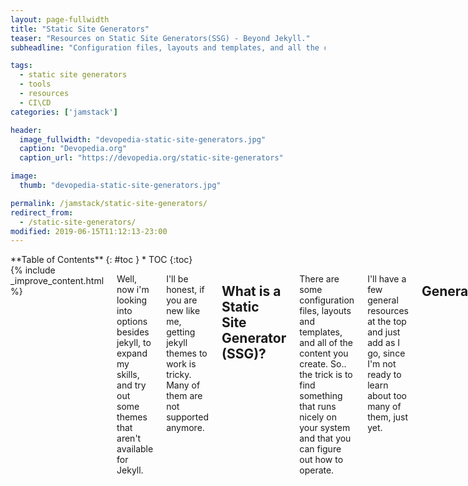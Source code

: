 ```yaml
---
layout: page-fullwidth
title: "Static Site Generators"
teaser: "Resources on Static Site Generators(SSG) - Beyond Jekyll."
subheadline: "Configuration files, layouts and templates, and all the content you create."

tags: 
  - static site generators
  - tools
  - resources
  - CI\CD
categories: ['jamstack']

header:
  image_fullwidth: "devopedia-static-site-generators.jpg"
  caption: "Devopedia.org"
  caption_url: "https://devopedia.org/static-site-generators"

image:
  thumb: "devopedia-static-site-generators.jpg"

permalink: /jamstack/static-site-generators/
redirect_from:
  - /static-site-generators/
modified: 2019-06-15T11:12:13-23:00
---
```


<div class="row">
<div class="medium-4 medium-push-8 columns" markdown="1">
<div class="panel radius" markdown="1">
**Table of Contents**
{: #toc }
*  TOC
{:toc}
</div>
</div><!-- /.medium-4.columns -->



<div class="medium-8 medium-pull-4 columns" markdown="1">
{% include _improve_content.html %}




Well, now i'm looking into options besides jekyll, to expand my skills, and try out some themes that aren't available for Jekyll.

I'll be honest, if you are new like me, getting jekyll themes to work is tricky. Many of them are not supported anymore.


## What is a Static Site Generator (SSG)?

There are some configuration files, layouts and templates, and all of the content you create. So.. the trick is to find something that runs nicely on your system and that you can figure out how to operate.

I'll have a few general resources at the top and just add as I go, since I'm not ready to learn about too many of them, just yet.

## General

* [Using A Static Site Generator other than Jekyll](https://help.github.com/en/articles/using-a-static-site-generator-other-than-jekyll)
* [pinceladasdaweb/Static-Site-Generators](https://github.com/pinceladasdaweb/Static-Site-Generators)
* [staticsitegenerators.net](https://staticsitegenerators.net)
* [https://www.staticgen.com/](https://www.staticgen.com/)
  * [I tried Hugo, Jekyll and Gatsby](https://news.ycombinator.com/item?id=17952234)
* [JAMstack templates](https://templates.netlify.com)
  > Find the perfect place to begin a new JAMstack site. Deploy a template site to Netlify with just one click. The site’s code will automatically populate as a new folder in your Git repository so you can explore, edit, and update so it works for you. All for free.

## Hugo

These links have moved to their own page: 

* [Hugo Starter Kit](/hugo-starter-kit/)

## MkDocs

MkDocs has built in search, and in some ways simpler than publishing w jekyll.

For example, you don't need to put frontmatter into every single document.. it will just create a website from markdown files and autogenerate toc based on directory structure.

MkDocs really caught my eye when I saw it running at [EthHub](https://docs.ethhub.io/)

![](https://i.imgur.com/c7Ik39r.png)

* [https://www.mkdocs.org/](https://www.mkdocs.org/)
* [/mkdocs/mkdocs/wiki/MkDocs-Plugins](https://github.com/mkdocs/mkdocs/wiki/MkDocs-Plugins)
* [MkDocs Material Components - Cheat Sheet](https://yakworks.github.io/mkdocs-material-components/cheat-sheet/)
* [mkdocs.readthedocs.io](https://mkdocs.readthedocs.io)
* [mkdocs/mkdocs/wiki/MkDocs-Plugins](https://github.com/mkdocs/mkdocs/wiki/MkDocs-Plugins)
* [mkdocs-awesome-pages-plugin](https://github.com/lukasgeiter/mkdocs-awesome-pages-plugin)
* [mkdocs.plugins/](https://www.wheelodex.org/entry-points/mkdocs.plugins/)
* [metadata-for-markdown-mkdocs/](https://blogs.pjjk.net/phil/metadata-for-markdown-mkdocs/)
* [https://gristlabs.github.io/mkdocs-windmill/](https://gristlabs.github.io/mkdocs-windmill/#)
  * [gristlabs/mkdocs-windmill](https://github.com/gristlabs/mkdocs-windmill)
* [https://python-markdown.github.io/extensions/](https://python-markdown.github.io/extensions/)
  * [Python-Markdown/markdown/wiki/Third-Party-Extensions](https://github.com/Python-Markdown/markdown/wiki/Third-Party-Extensions)
* [https://python-markdown.github.io/extensions/smarty/](https://python-markdown.github.io/extensions/smarty/)

Because MkDocs builds with python, that opens up a whole universe of tools at your disposal. The python markdown extensions are a prime example.

However, basically none of the regular jekyll plugins work with mkdocs, it's a whole universe to its own w Python.



## Related Posts

* [Learn HTML CSS and Associated Markup Languages](https://web-work.tools/jamstack/html-css/)
* [Content Creation](https://web-work.tools/content-creation/)
* [GitHub Pages Extended Resources](https://web-work.tools/jamstack/github-pages-extended-resources/)
* [Static Site Generators](https://web-work.tools/jamstack/static-site-generators/)
* [Migrating from Jekyll HPSTR to Hugo HPSTR theme](https://web-work.tools/jamstack/jekyll-hpstr-hugo-theme/)
* [Command Line - Git - SSH - BASH](https://web-work.tools/jamstack/terminal-basics-git-ssh/)

</div>